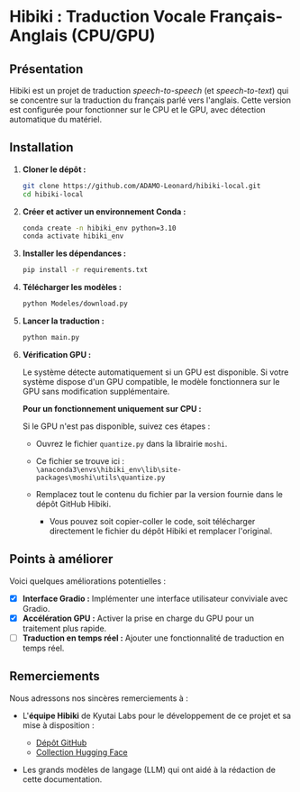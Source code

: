 # Hibiki : Traduction Vocale Français-Anglais (CPU/GPU)

## Présentation

Hibiki est un projet de traduction *speech-to-speech* (et *speech-to-text*) qui se concentre sur la traduction du français parlé vers l'anglais. Cette version est configurée pour fonctionner sur le CPU et le GPU, avec détection automatique du matériel.

## Installation

1. **Cloner le dépôt :**

    ```bash
    git clone https://github.com/ADAMO-Leonard/hibiki-local.git
    cd hibiki-local
    ```

2. **Créer et activer un environnement Conda :**

    ```bash
    conda create -n hibiki_env python=3.10
    conda activate hibiki_env
    ```

3. **Installer les dépendances :**

    ```bash
    pip install -r requirements.txt
    ```

4. **Télécharger les modèles :**

    ```bash
    python Modeles/download.py
    ```
    
5. **Lancer la traduction :**

    ```bash
    python main.py
    ```


6. **Vérification GPU :**

    Le système détecte automatiquement si un GPU est disponible. Si votre système dispose d'un GPU compatible, le modèle fonctionnera sur le GPU sans modification supplémentaire.

    **Pour un fonctionnement uniquement sur CPU :**
    
    Si le GPU n'est pas disponible, suivez ces étapes :
    
    - Ouvrez le fichier `quantize.py` dans la librairie `moshi`.
    - Ce fichier se trouve ici :  
      `\anaconda3\envs\hibiki_env\lib\site-packages\moshi\utils\quantize.py`
    
    - Remplacez tout le contenu du fichier par la version fournie dans le dépôt GitHub Hibiki.
      - Vous pouvez soit copier-coller le code, soit télécharger directement le fichier du dépôt Hibiki et remplacer l'original.



## Points à améliorer

Voici quelques améliorations potentielles :

-   [X]  **Interface Gradio :**  Implémenter une interface utilisateur conviviale avec Gradio.
-   [x]  **Accélération GPU :**  Activer la prise en charge du GPU pour un traitement plus rapide.
-   [ ]  **Traduction en temps réel :**  Ajouter une fonctionnalité de traduction en temps réel.

## Remerciements

Nous adressons nos sincères remerciements à :

*   L'**équipe Hibiki** de Kyutai Labs pour le développement de ce projet et sa mise à disposition :
    *   [Dépôt GitHub](https://github.com/kyutai-labs/hibiki)
    *   [Collection Hugging Face](https://huggingface.co/collections/kyutai/hibiki-fr-en-67a48835a3d50ee55d37c2b5)
  

*    Les grands modèles de langage (LLM) qui ont aidé à la rédaction de cette documentation.
